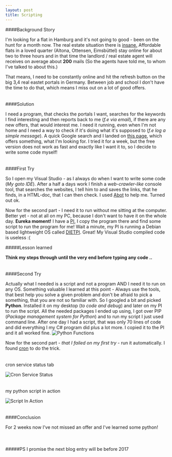 ```yaml
---
layout: post
title: Scripting
---
```


####Background Story

I'm looking for a flat in Hamburg and it's not going to good - been on the hunt for a month now. The real estate situation there is [insane.](http://immobilien-kompass.capital.de/hamburg/eimsbuettel-stadtbezirk/eimsbuettel-stadtteil) Affordable flats in a loved quarter (Altona, Ottensen, Eimsbüttel) stay online for about two to three hours and in that time the landlord / real estate agent will receives on average about **200** mails (So the agents have told me, to whom I've talked to about this.) 

That means, I need to be constantly online and hit the refresh button on the big 3,4 real eastet portals in Germany. Between job and school I don't have the time to do that, which means I miss out on a lot of good offers.
<br>
<br>
<br>
####Solution

I need a program, that checks the portals I want, searches for the keywords I find interesting and then reports back to me (*f.e via email*), if there are any new offers, that would interest me. I need it running, even when I'm not home and I need a way to check if it's doing what it's supposed to (*f.e log a simple message*). A quick Google search and I landed on [this page](http://www.wohnungsengel.de/), which offers something, what I'm looking for. I tried it for a week, but the free version does not work as fast and exactly like I want it to, so I decide to write some code myself!
<br>
<br>
<br>
####First Try

So I open my Visual Studio - as I always do when I want to write some code (*My goto IDE*). After a half a days work I finish a *web-crawler-like* console tool, that searches the websites, I tell him to and saves the links, that he finds, in a HTML-doc, that I can then check. I used [Abot](https://github.com/sjdirect/abot) to help me. Turned out ok. 

Now for the second part - I need it to run without me sitting at the computer. Better yet - not at all on my PC, because I don't want to have it on the whole day. **Eureka moment!** I have a [PI](http://arghh.github.io/Raspberry-Pi/), I copy the program there and find some script to run the program for me! Wait a minute, my PI is running a Debian based lightweight OS called [DIETPI](http://dietpi.com/). Great! My Visual Studio compiled code is useless :( 

#####Lesson learned

**Think my steps through until the very end before typing any code ..**
<br>
<br>
<br>
####Second Try

Actually what I needed is a script and not a program AND I need it to run on any OS. Something valuable I learned at this point - Always use the tools, that best help you solve a given problem and don't be afraid to pick a something, that you are not so familiar with. So I googled a bit and picked **Python**. Installed it on my desktop (*to code and debug*) and later on my PI to run the script. All the needed packages I ended up using, I got over PIP (*Package management system for Python*) and to run my script I just used command line. After one day I had a script, that was only 70 lines of code and did everything I my C# program did plus a lot more. I copied it to the PI and it all worked fine. 
![Python Functions](http://arghh.github.io/images/python/functions.JPG)

Now for the second part - *that I failed on my first try* - run it automatically. I found [cron](https://www.raspberrypi.org/documentation/linux/usage/cron.md) to do the trick. 
<br>
<br>
<br>
cron service status tab

![Cron Service Status](http://arghh.github.io/images/python/cron.JPG)
<br>
<br>
<br>
my python script in action

![Script In Action](http://arghh.github.io/images/python/script.JPG)
<br>
<br>
<br>
####Conclusion

For 2 weeks now I've not missed an offer and I've learned some python!
<br>
<br>
<br>
<br>
#####PS
I promise the next blog entry will be before 2017


